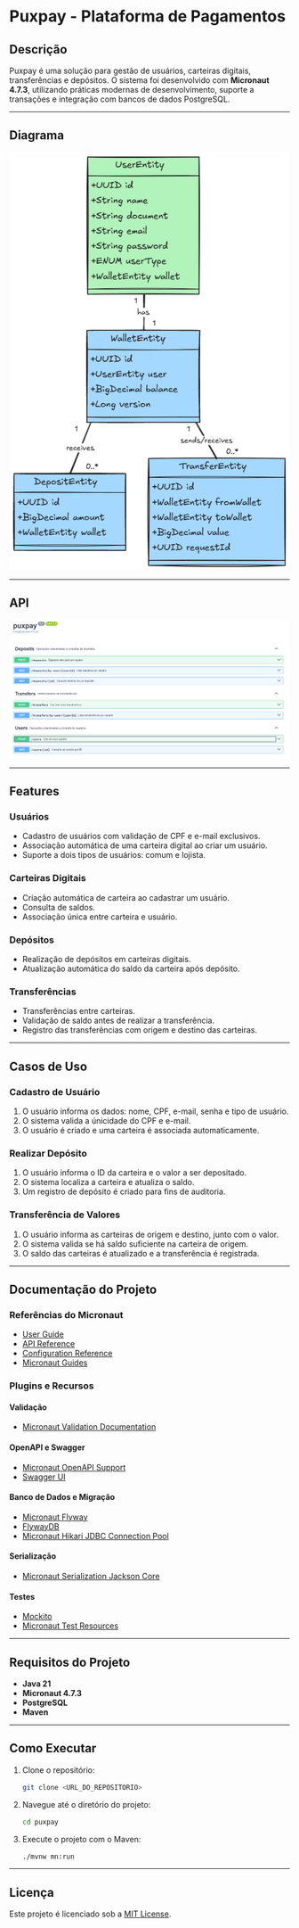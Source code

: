 # Puxpay - Plataforma de Pagamentos

## Descrição
Puxpay é uma solução para gestão de usuários, carteiras digitais, transferências e depósitos. O sistema foi desenvolvido com **Micronaut 4.7.3**, utilizando práticas modernas de desenvolvimento, suporte a transações e integração com bancos de dados PostgreSQL.

---

## Diagrama
![Diagrama do Projeto](diagram.png)

---
## API
![swagger](swagger.png)

---

## Features

### Usuários
- Cadastro de usuários com validação de CPF e e-mail exclusivos.
- Associação automática de uma carteira digital ao criar um usuário.
- Suporte a dois tipos de usuários: comum e lojista.

### Carteiras Digitais
- Criação automática de carteira ao cadastrar um usuário.
- Consulta de saldos.
- Associação única entre carteira e usuário.

### Depósitos
- Realização de depósitos em carteiras digitais.
- Atualização automática do saldo da carteira após depósito.

### Transferências
- Transferências entre carteiras.
- Validação de saldo antes de realizar a transferência.
- Registro das transferências com origem e destino das carteiras.

---

## Casos de Uso

### Cadastro de Usuário
1. O usuário informa os dados: nome, CPF, e-mail, senha e tipo de usuário.
2. O sistema valida a únicidade do CPF e e-mail.
3. O usuário é criado e uma carteira é associada automaticamente.

### Realizar Depósito
1. O usuário informa o ID da carteira e o valor a ser depositado.
2. O sistema localiza a carteira e atualiza o saldo.
3. Um registro de depósito é criado para fins de auditoria.

### Transferência de Valores
1. O usuário informa as carteiras de origem e destino, junto com o valor.
2. O sistema valida se há saldo suficiente na carteira de origem.
3. O saldo das carteiras é atualizado e a transferência é registrada.

---

## Documentação do Projeto

### Referências do Micronaut
- [User Guide](https://docs.micronaut.io/4.7.3/guide/index.html)
- [API Reference](https://docs.micronaut.io/4.7.3/api/index.html)
- [Configuration Reference](https://docs.micronaut.io/4.7.3/guide/configurationreference.html)
- [Micronaut Guides](https://guides.micronaut.io/index.html)

### Plugins e Recursos

#### Validação
- [Micronaut Validation Documentation](https://micronaut-projects.github.io/micronaut-validation/latest/guide/)

#### OpenAPI e Swagger
- [Micronaut OpenAPI Support](https://micronaut-projects.github.io/micronaut-openapi/latest/guide/index.html)
- [Swagger UI](https://swagger.io/tools/swagger-ui/)

#### Banco de Dados e Migração
- [Micronaut Flyway](https://micronaut-projects.github.io/micronaut-flyway/latest/guide/index.html)
- [FlywayDB](https://flywaydb.org/)
- [Micronaut Hikari JDBC Connection Pool](https://micronaut-projects.github.io/micronaut-sql/latest/guide/index.html#jdbc)

#### Serialização
- [Micronaut Serialization Jackson Core](https://micronaut-projects.github.io/micronaut-serialization/latest/guide/)

#### Testes
- [Mockito](https://site.mockito.org)
- [Micronaut Test Resources](https://micronaut-projects.github.io/micronaut-test-resources/latest/guide/)

---

## Requisitos do Projeto
- **Java 21**
- **Micronaut 4.7.3**
- **PostgreSQL**
- **Maven**

---

## Como Executar
1. Clone o repositório:
   ```bash
   git clone <URL_DO_REPOSITORIO>
   ```
2. Navegue até o diretório do projeto:
   ```bash
   cd puxpay
   ```
3. Execute o projeto com o Maven:
   ```bash
   ./mvnw mn:run
   ```

---

## Licença
Este projeto é licenciado sob a [MIT License](https://opensource.org/licenses/MIT).

